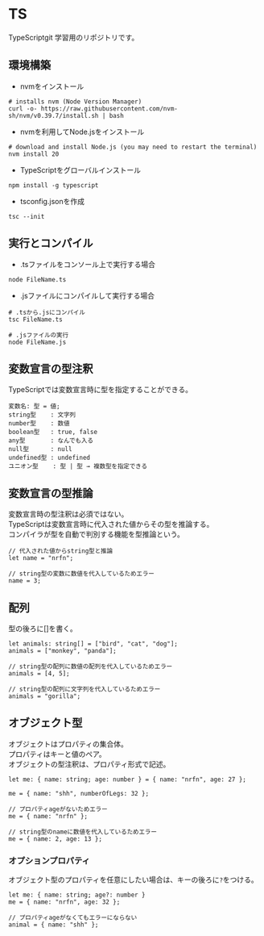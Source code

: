 # TS
TypeScriptgit 学習用のリポジトリです。


## 環境構築
- nvmをインストール
```
# installs nvm (Node Version Manager)
curl -o- https://raw.githubusercontent.com/nvm-sh/nvm/v0.39.7/install.sh | bash
```

- nvmを利用してNode.jsをインストール
```
# download and install Node.js (you may need to restart the terminal)
nvm install 20
```

- TypeScriptをグローバルインストール
```
npm install -g typescript
```

- tsconfig.jsonを作成
```
tsc --init
```


## 実行とコンパイル
- .tsファイルをコンソール上で実行する場合
```
node FileName.ts
```

- .jsファイルにコンパイルして実行する場合
```
# .tsから.jsにコンパイル
tsc FileName.ts

# .jsファイルの実行
node FileName.js
```



## 変数宣言の型注釈
TypeScriptでは変数宣言時に型を指定することができる。

```
変数名: 型 = 値;
string型    : 文字列
number型    : 数値
boolean型   : true, false
any型       : なんでも入る
null型      : null
undefined型 : undefined
ユニオン型    : 型 | 型 → 複数型を指定できる
```



## 変数宣言の型推論
変数宣言時の型注釈は必須ではない。\
TypeScriptは変数宣言時に代入された値からその型を推論する。\
コンパイラが型を自動で判別する機能を型推論という。
```
// 代入された値からstring型と推論
let name = "nrfn";

// string型の変数に数値を代入しているためエラー
name = 3;
```



##  配列
型の後ろに[]を書く。
```
let animals: string[] = ["bird", "cat", "dog"];
animals = ["monkey", "panda"];

// string型の配列に数値の配列を代入しているためエラー
animals = [4, 5];

// string型の配列に文字列を代入しているためエラー
animals = "gorilla"; 
```



## オブジェクト型
オブジェクトはプロパティの集合体。\
プロパティはキーと値のペア。\
オブジェクトの型注釈は、プロパティ形式で記述。
```
let me: { name: string; age: number } = { name: "nrfn", age: 27 };

me = { name: "shh", numberOfLegs: 32 };

// プロパティageがないためエラー
me = { name: "nrfn" };

// string型のnameに数値を代入しているためエラー
me = { name: 2, age: 13 };
```

### オプションプロパティ
オブジェクト型のプロパティを任意にしたい場合は、キーの後ろに`?`をつける。
```
let me: { name: string; age?: number }
me = { name: "nrfn", age: 32 };

// プロパティageがなくてもエラーにならない
animal = { name: "shh" };
```
